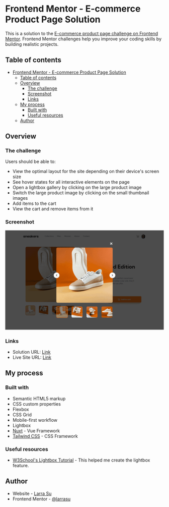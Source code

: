 # Frontend Mentor - E-commerce Product Page Solution

This is a solution to the [E-commerce product page challenge on Frontend Mentor](https://www.frontendmentor.io/challenges/ecommerce-product-page-UPsZ9MJp6). Frontend Mentor challenges help you improve your coding skills by building realistic projects.

## Table of contents

- [Frontend Mentor - E-commerce Product Page Solution](#frontend-mentor---e-commerce-product-page-solution)
  - [Table of contents](#table-of-contents)
  - [Overview](#overview)
    - [The challenge](#the-challenge)
    - [Screenshot](#screenshot)
    - [Links](#links)
  - [My process](#my-process)
    - [Built with](#built-with)
    - [Useful resources](#useful-resources)
  - [Author](#author)

## Overview

### The challenge

Users should be able to:

- View the optimal layout for the site depending on their device's screen size
- See hover states for all interactive elements on the page
- Open a lightbox gallery by clicking on the large product image
- Switch the large product image by clicking on the small thumbnail images
- Add items to the cart
- View the cart and remove items from it

### Screenshot

![Desktop](./screenshots/desktop.gif)

### Links

- Solution URL: [Link](https://your-solution-url.com)
- Live Site URL: [Link](https://larrasu-fm-ecommerce-product-page.vercel.app/)

## My process

### Built with

- Semantic HTML5 markup
- CSS custom properties
- Flexbox
- CSS Grid
- Mobile-first workflow
- Lightbox
- [Nuxt](https://nuxt.com/) - Vue Framework
- [Tailwind CSS](https://tailwindcss.com/) - CSS Framework

### Useful resources

- [W3School's Lightbox Tutorial](https://www.w3schools.com/howto/howto_js_lightbox.asp) - This helped me create the lightbox feature.

## Author

- Website - [Larra Su](https://www.larrasu.com)
- Frontend Mentor - [@larrasu](https://www.frontendmentor.io/profile/larrasu)
